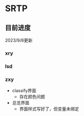 # SRTP
## 目前进度
2023/9/6更新
### xry
### lsd
### zxy
- classify界面
  - 存在颜色问题
- 总览界面
  - 界面样式写好了，但变量未绑定

